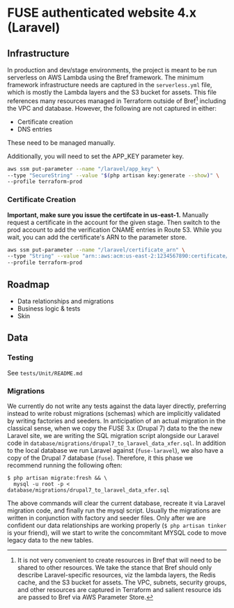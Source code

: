 # FUSE authenticated website 4.x (Laravel)

## Infrastructure

In production and dev/stage environments, the project is meant to be run
serverless on AWS Lambda using the Bref framework. The minimum framework
infrastructure needs are captured in the `serverless.yml` file, which is
mostly the Lambda layers and the S3 bucket for assets. This file references
many resources managed in Terraform outside of Bref[^1] including the VPC
and database. However, the following are not captured in either:

* Certificate creation
* DNS entries

These need to be managed manually.

Additionally, you will need to set the APP_KEY parameter key.

```Bash
aws ssm put-parameter --name "/laravel/app_key" \
--type "SecureString" --value "$(php artisan key:generate --show)" \
--profile terraform-prod
```

### Certificate Creation

**Important, make sure you issue the certifcate in us-east-1.**
Manually request a certificate in the account for the given stage. Then switch
to the prod account to add the verification CNAME entries in Route 53. While
you wait, you can add the certificate's ARN to the parameter store.

```Bash
aws ssm put-parameter --name "/laravel/certificate_arn" \
--type "String" --value "arn::aws:acm:us-east-2:1234567890:certificate/123-123--123-123" \
--profile terraform-prod
```

## Roadmap

* Data relationships and migrations
* Business logic & tests
* Skin

## Data

### Testing

See `tests/Unit/README.md`

### Migrations

We currently do not write any tests against the data layer directly,
preferring instead to write robust migrations (schemas) which are implicitly
validated by writing factories and seeders. In anticipation of an actual
migration in the classical sense, when we copy the FUSE 3.x (Drupal 7) data to
the the new Laravel site, we are writing the SQL migration script alongside
our Laravel code in `database/migrations/drupal7_to_laravel_data_xfer.sql`. In
addition to the local database we run Laravel against (`fuse-laravel`), we also
have a copy of the Drupal 7 database (`fuse`). Therefore, it this phase we
recommend running the following often:

```
$ php artisan migrate:fresh && \
  mysql -u root -p < database/migrations/drupal7_to_laravel_data_xfer.sql
```

The above commands will clear the current database, recreate it via Laravel
migration code, and finally run the mysql script. Usually the migrations are
written in conjunction with factory and seeder files. Only after we are
confident our data relationships are working properly (`$ php artisan tinker`
is your friend), will we start to write the concommitant MYSQL code to move
legacy data to the new tables.

[^1]: It is not very convenient to create resources in Bref that will need to
be shared to other resources. We take the stance that Bref should only describe
Laravel-specific resources, viz the lambda layers, the Redis cache, and the S3
bucket for assets. The VPC, subnets, security groups, and other resources are
captured in Terraform and salient resource ids are passed to Bref via AWS
Parameter Store.
